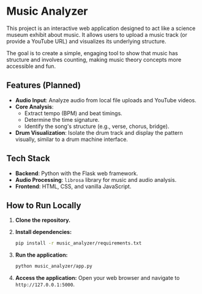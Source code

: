 # Music Analyzer

This project is an interactive web application designed to act like a science museum exhibit about music. It allows users to upload a music track (or provide a YouTube URL) and visualizes its underlying structure.

The goal is to create a simple, engaging tool to show that music has structure and involves counting, making music theory concepts more accessible and fun.

## Features (Planned)

*   **Audio Input**: Analyze audio from local file uploads and YouTube videos.
*   **Core Analysis**:
    *   Extract tempo (BPM) and beat timings.
    *   Determine the time signature.
    *   Identify the song's structure (e.g., verse, chorus, bridge).
*   **Drum Visualization**: Isolate the drum track and display the pattern visually, similar to a drum machine interface.

## Tech Stack

*   **Backend**: Python with the Flask web framework.
*   **Audio Processing**: `librosa` library for music and audio analysis.
*   **Frontend**: HTML, CSS, and vanilla JavaScript.

## How to Run Locally

1.  **Clone the repository.**

2.  **Install dependencies:**
    ```bash
    pip install -r music_analyzer/requirements.txt
    ```

3.  **Run the application:**
    ```bash
    python music_analyzer/app.py
    ```

4.  **Access the application:**
    Open your web browser and navigate to `http://127.0.0.1:5000`.
